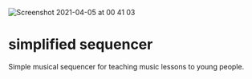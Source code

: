 ![Screenshot 2021-04-05 at 00 41 03](https://user-images.githubusercontent.com/31676515/113524596-aa0d2f80-95a7-11eb-8131-2f3d840733ea.png)

# simplified sequencer

Simple musical sequencer for teaching music lessons to young people.
